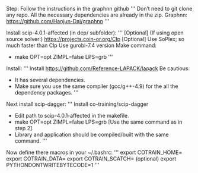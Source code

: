 Step: Follow the instructions in the graphnn github
'''
 Don’t need to git clone any repo. All the necessary dependencies are already in the zip.
 Graphnn: https://github.com/Hanjun-Dai/graphnn
'''

Install scip-4.0.1-affected (in dep/ subfolder):
'''
 [Optional] (If using open source solver:) https://projects.coin-or.org/Clp
 [Optional] Use SoPlex; so much faster than Clp
 Use gurobi-7.4 version
 Make command:
  - make OPT=opt ZIMPL=false LPS=grb
'''

Install:
'''
 Install https://github.com/Reference-LAPACK/lapack
 Be cautious:
  - It has several dependencies.
  - Make sure you use the same compiler (gcc/g++-4.9) for the all the dependency packages.
'''

Next install scip-dagger:
'''
 Install co-training/scip-dagger
  - Edit path to scip-4.0.1-affected in the makefile.
  - make OPT=opt ZIMPL=false LPS=grb [Use the same command as in step 2]. 
  - Library and application should be compiled/built with the same command.
'''


Now define there macros in your ~/.bashrc:
'''
  export COTRAIN_HOME=<path to local copier folder>
  export COTRAIN_DATA=<path to data>
  export COTRAIN_SCATCH=<path to scratch folder>
  (optional) export PYTHONDONTWRITEBYTECODE=1 
'''

